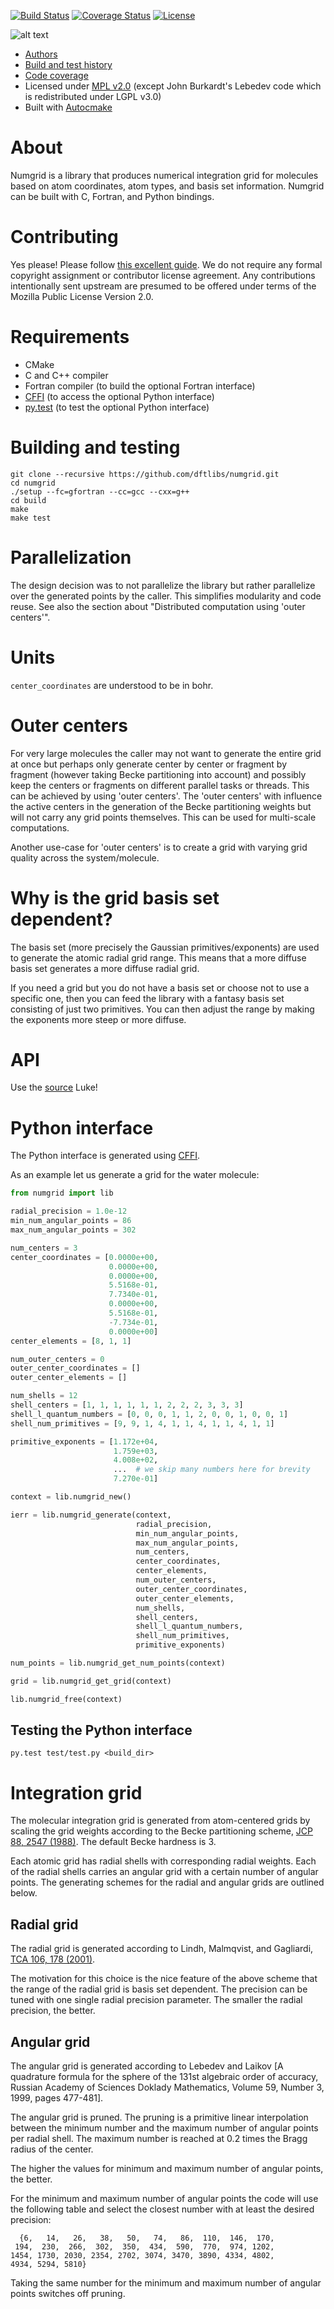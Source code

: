 [![Build Status](https://travis-ci.org/dftlibs/numgrid.svg?branch=master)](https://travis-ci.org/dftlibs/numgrid/builds)
[![Coverage Status](https://coveralls.io/repos/dftlibs/numgrid/badge.png?branch=master)](https://coveralls.io/r/dftlibs/numgrid?branch=master)
[![License](https://img.shields.io/badge/license-%20MPL--v2.0-blue.svg)](../master/LICENSE)

![alt text](https://github.com/dftlibs/numgrid/raw/master/img/truegrid.jpg "numgrid")

- [Authors](../master/AUTHORS.md)
- [Build and test history](https://travis-ci.org/dftlibs/numgrid/builds)
- [Code coverage](https://coveralls.io/r/dftlibs/numgrid)
- Licensed under [MPL v2.0](../master/LICENSE) (except John Burkardt's Lebedev code which is redistributed under LGPL v3.0)
- Built with [Autocmake](https://github.com/coderefinery/autocmake)


# About

Numgrid is a library that produces numerical integration grid for molecules
based on atom coordinates, atom types, and basis set information.
Numgrid can be built with C, Fortran, and Python bindings.


# Contributing

Yes please! Please follow [this excellent
guide](http://www.contribution-guide.org).  We do not require any formal
copyright assignment or contributor license agreement. Any contributions
intentionally sent upstream are presumed to be offered under terms of the
Mozilla Public License Version 2.0.


# Requirements

- CMake
- C and C++ compiler
- Fortran compiler (to build the optional Fortran interface)
- [CFFI](https://cffi.readthedocs.org) (to access the optional Python interface)
- [py.test](http://pytest.org) (to test the optional Python interface)


# Building and testing

```
git clone --recursive https://github.com/dftlibs/numgrid.git
cd numgrid
./setup --fc=gfortran --cc=gcc --cxx=g++
cd build
make
make test
```


# Parallelization

The design decision was to not parallelize the library but rather parallelize
over the generated points by the caller. This simplifies modularity and code
reuse.  See also the section about "Distributed computation using 'outer
centers'".


# Units

`center_coordinates` are understood to be in bohr.


# Outer centers

For very large molecules the caller may not want to generate the entire grid at
once but perhaps only generate center by center or fragment by fragment
(however taking Becke partitioning into account) and possibly keep the centers
or fragments on different parallel tasks or threads. This can be achieved by
using 'outer centers'. The 'outer centers' with influence the active centers in
the generation of the Becke partitioning weights but will not carry any grid
points themselves. This can be used for multi-scale computations.

Another use-case for 'outer centers' is to create a grid with
varying grid quality across the system/molecule.


# Why is the grid basis set dependent?

The basis set (more precisely the Gaussian primitives/exponents) are used to
generate the atomic radial grid range. This means that a more diffuse basis set
generates a more diffuse radial grid.

If you need a grid but you do not have a basis set or choose not to use a
specific one, then you can feed the library with a fantasy basis set consisting
of just two primitives. You can then adjust the range by making the exponents
more steep or more diffuse.


# API

Use the [source](../master/api/numgrid.h) Luke!


# Python interface

The Python interface is generated using [CFFI](https://cffi.readthedocs.org).

As an example let us generate a grid for the water molecule:

```python
from numgrid import lib

radial_precision = 1.0e-12
min_num_angular_points = 86
max_num_angular_points = 302

num_centers = 3
center_coordinates = [0.0000e+00,
                      0.0000e+00,
                      0.0000e+00,
                      5.5168e-01,
                      7.7340e-01,
                      0.0000e+00,
                      5.5168e-01,
                      -7.734e-01,
                      0.0000e+00]
center_elements = [8, 1, 1]

num_outer_centers = 0
outer_center_coordinates = []
outer_center_elements = []

num_shells = 12
shell_centers = [1, 1, 1, 1, 1, 1, 2, 2, 2, 3, 3, 3]
shell_l_quantum_numbers = [0, 0, 0, 1, 1, 2, 0, 0, 1, 0, 0, 1]
shell_num_primitives = [9, 9, 1, 4, 1, 1, 4, 1, 1, 4, 1, 1]

primitive_exponents = [1.172e+04,
                       1.759e+03,
                       4.008e+02,
                       ...  # we skip many numbers here for brevity
                       7.270e-01]

context = lib.numgrid_new()

ierr = lib.numgrid_generate(context,
                            radial_precision,
                            min_num_angular_points,
                            max_num_angular_points,
                            num_centers,
                            center_coordinates,
                            center_elements,
                            num_outer_centers,
                            outer_center_coordinates,
                            outer_center_elements,
                            num_shells,
                            shell_centers,
                            shell_l_quantum_numbers,
                            shell_num_primitives,
                            primitive_exponents)

num_points = lib.numgrid_get_num_points(context)

grid = lib.numgrid_get_grid(context)

lib.numgrid_free(context)
```


## Testing the Python interface

```
py.test test/test.py <build_dir>
```

# Integration grid

The molecular integration grid is generated from atom-centered
grids by scaling the grid weights according
to the Becke partitioning scheme,
[JCP 88, 2547 (1988)](http://dx.doi.org/10.1063/1.454033).
The default Becke hardness is 3.

Each atomic grid has radial shells with corresponding radial weights.  Each of
the radial shells carries an angular grid with a certain number of angular
points. The generating schemes for the radial and angular grids are outlined
below.


## Radial grid

The radial grid is generated according to Lindh, Malmqvist, and Gagliardi,
[TCA 106, 178 (2001)](http://dx.doi.org/10.1007/s002140100263).

The motivation for this choice is the nice feature of the above scheme that the
range of the radial grid is basis set dependent. The precision can be tuned
with one single radial precision parameter.
The smaller the radial precision, the better.


## Angular grid

The angular grid is generated according to
Lebedev and Laikov
[A quadrature formula for the sphere of the 131st
algebraic order of accuracy,
Russian Academy of Sciences Doklady Mathematics,
Volume 59, Number 3, 1999, pages 477-481].

The angular grid is pruned.
The pruning is a primitive linear interpolation between the minimum number and
the maximum number of angular points per radial shell.
The maximum number is reached at 0.2 times the Bragg radius of the center.

The higher the values for minimum and maximum number of angular points, the better.

For the minimum and maximum number of angular points the code will use the following
table and select the closest number with at least the desired precision:

```
  {6,   14,   26,   38,   50,   74,   86,  110,  146,  170,
 194,  230,  266,  302,  350,  434,  590,  770,  974, 1202,
1454, 1730, 2030, 2354, 2702, 3074, 3470, 3890, 4334, 4802,
4934, 5294, 5810}
```

Taking the same number for the minimum and maximum number of angular points
switches off pruning.
